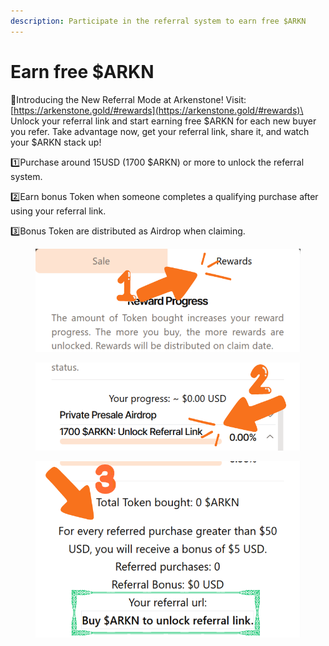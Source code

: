 ```yaml
---
description: Participate in the referral system to earn free $ARKN
---
```


# Earn free $ARKN

🌟Introducing the New Referral Mode at Arkenstone!  Visit: [https://arkenstone.gold/#rewards](https://arkenstone.gold/#rewards)\
Unlock your referral link and start earning free $ARKN for each new buyer you refer. Take advantage now, get your referral link, share it, and watch your $ARKN stack up!&#x20;

1️⃣Purchase around 15USD (1700 $ARKN) or more to unlock the referral system.&#x20;

2️⃣Earn bonus Token when someone completes a qualifying purchase after using your referral link.&#x20;

3️⃣Bonus Token are distributed as Airdrop when claiming.

<figure><img src="../.gitbook/assets/referral_locked2_steps_v3_1.png" alt=""><figcaption></figcaption></figure>

<figure><img src="../.gitbook/assets/referral_locked2_steps_v3_2.png" alt=""><figcaption></figcaption></figure>

<figure><img src="../.gitbook/assets/referral_locked2_steps_v3_3.png" alt=""><figcaption></figcaption></figure>
